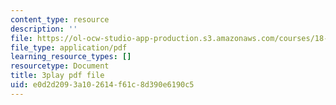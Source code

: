 ```yaml
---
content_type: resource
description: ''
file: https://ol-ocw-studio-app-production.s3.amazonaws.com/courses/18-01sc-single-variable-calculus-fall-2010/e0d2d2093a102614f61c8d390e6190c5_21789.pdf
file_type: application/pdf
learning_resource_types: []
resourcetype: Document
title: 3play pdf file
uid: e0d2d209-3a10-2614-f61c-8d390e6190c5
---
```

